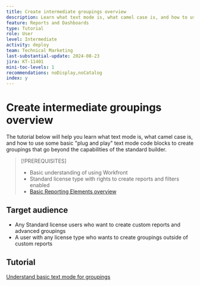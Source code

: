 ```yaml
---
title: Create intermediate groupings overview
description: Learn what text mode is, what camel case is, and how to use some basic "plug and play" text mode code blocks to create groupings that go beyond the capabilities of the standard builder.
feature: Reports and Dashboards
type: Tutorial
role: User
level: Intermediate
activity: deploy
team: Technical Marketing
last-substantial-update: 2024-08-23
jira: KT-11401
mini-toc-levels: 1
recommendations: noDisplay,noCatalog
index: y
---
```


# Create intermediate groupings overview

The tutorial below will help you learn what text mode is, what camel case is, and how to use some basic "plug and play" text mode code blocks to create groupings that go beyond the capabilities of the standard builder.

>[!PREREQUISITES]
>
>* Basic understanding of using Workfront
>* Standard license type with rights to create reports and filters enabled
>* [Basic Reporting Elements overview](https://experienceleague.adobe.com/?recommended=Workfront-U-1-2022.1.reporting)

## Target audience

* Any Standard license users who want to create custom reports and advanced groupings
* A user with any license type who wants to create groupings outside of custom reports


## Tutorial

[Understand basic text mode for groupings](basic-text-mode-for-groupings.md)

